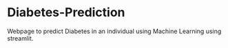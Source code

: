 # Diabetes-Prediction
Webpage to predict Diabetes in an individual using Machine Learning using streamlit.
